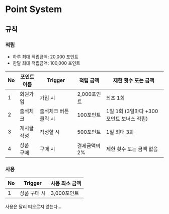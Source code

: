 # Point System

## 규칙
### 적립
- 하루 최대 적립금액: 20,000 포인트
- 한달 최대 적립금액: 100,000 포인트

| No | 포인트 이름 | Trigger      | 적립 금액    | 제한 횟수 또는 금액                 |
|---|--------|--------------|----------|-----------------------------|
| 1 | 회원가입   | 가입 시         | 2,000포인트 | 최초 1회                       |
| 2 | 출석체크 | 출석체크 버튼 클릭 시 | 100포인트   | 1일 1회 (3일마다 +300포인트 보너스 적립) |
| 3 | 게시글 작성 | 작성할 시        | 500포인트   | 1일 최대 3회                    |
| 4 | 상품 구매  | 구매 시         | 결제금액의 2% | 제한 횟수 또는 금액 없음              |


### 사용
| No  | Trigger | 사용 최소 금액    |
|-----|---------|-------------|
| 1   | 상품 구매 시 | 3,000포인트 |

사용은 달리 떠오르지 않는다...
